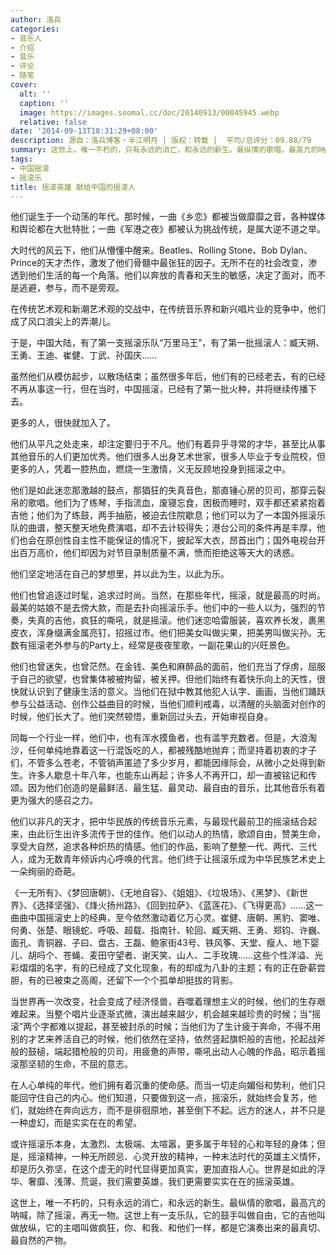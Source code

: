 ```yaml
---
author: 洛兵
categories:
- 音乐人
- 介绍
- 音乐
- 评论
- 随笔
cover:
  alt: ''
  caption: ''
  image: https://images.soomal.cc/doc/20140913/00045945.webp
  relative: false
date: '2014-09-13T18:31:29+08:00'
description: 源自：洛兵博客・半江明月 | 版权：转载 |  平均/总评分：09.88/79
summary: 这世上，唯一不朽的，只有永远的消亡，和永远的新生。最纵情的歌唱，最高亢的呐喊，除了摇滚，再无一物。这世上有一支乐队，它的鼓手叫做自由，它的吉他叫做放纵，它的主唱叫做疯狂，你、和我、和他们一样，都是它演奏出来的最真切、最自然的产物。
tags:
- 中国摇滚
- 摇滚乐
title: 摇滚英雄 献给中国的摇滚人
---
```


他们诞生于一个动荡的年代。那时候，一曲《乡恋》都被当做靡靡之音，各种媒体和舆论都在大批特批；一曲《军港之夜》都被认为挑战传统，是属大逆不道之举。

大时代的风云下，他们从懵懂中醒来。Beatles、Rolling Stone、Bob Dylan、Prince的天才杰作，激发了他们骨髓中最张狂的因子。无所不在的社会改变，渗透到他们生活的每一个角落。他们以奔放的青春和天生的敏感，决定了面对，而不是逃避，参与，而不是旁观。

在传统艺术观和新潮艺术观的交战中，在传统音乐界和新兴唱片业的竞争中，他们成了风口浪尖上的弄潮儿。

于是，中国大陆，有了第一支摇滚乐队“万里马王”，有了第一批摇滚人：臧天朔、王勇、王迪、崔健、丁武、孙国庆……

虽然他们从模仿起步，以散场结束；虽然很多年后，他们有的已经老去，有的已经不再从事这一行，但在当时，中国摇滚，已经有了第一批火种，并将继续传播下去。

更多的人，很快就加入了。

他们从平凡之处走来，却注定要归于不凡。他们有着异乎寻常的才华，甚至比从事其他音乐的人们更加优秀。他们很多人出身艺术世家，很多人毕业于专业院校，但更多的人，凭着一腔热血，燃烧一生激情，义无反顾地投身到摇滚之中。

他们是如此迷恋那激越的鼓点，那猖狂的失真音色，那直锤心房的贝司，那穿云裂帛的歌唱。他们为了练琴，手指流血，废寝忘食，困极而睡时，双手都还紧紧抱着吉他；他们为了练鼓，两手抽筋，被迫去住院歇息；他们可以为了一本国外摇滚乐队的曲谱，整天整天地免费演唱，却不去计较得失；港台公司的条件再是丰厚，他们也会在原创性自主性不能保证的情况下，披起军大衣，昂首出门；国外电视台开出百万高价，他们却因为对节目录制质量不满，愤而拒绝这等天大的诱惑。

他们坚定地活在自己的梦想里，并以此为生，以此为乐。

他们也曾追逐过时髦，追求过时尚。当然，在那些年代，摇滚，就是最高的时尚。最美的姑娘不是去傍大款，而是去扑向摇滚乐手。他们中的一些人以为，强烈的节奏，失真的吉他，疯狂的嘶吼，就是摇滚。他们迷恋哈雷服装，喜欢养长发，裹黑皮衣，浑身缀满金属亮钉，招摇过市。他们把美女叫做尖果，把美男叫做尖孙。无数有摇滚老外参与的Party上，经常是夜夜笙歌，一副花果山的兴旺景色。

他们也曾迷失，也曾茫然。在金钱、美色和麻醉品的面前，他们充当了俘虏，屈服于自己的欲望，也曾集体被被拘留，被关押。但他们始终有着快乐向上的天性，很快就认识到了健康生活的意义。当他们在狱中教其他犯人认字、画画，当他们踊跃参与公益活动、创作公益曲目的时候，当他们顺利戒毒，以清醒的头脑面对创作的时候，他们长大了。他们突然顿悟，重新回过头去，开始审视自身。

同每一个行业一样，他们中，也有浑水摸鱼者，也有滥竽充数者。但是，大浪淘沙，任何单纯地靠着这一行混饭吃的人，都被残酷地抛弃；而坚持着初衷的才子们，不管多么苍老，不管销声匿迹了多少岁月，都能因缘际会，从微小之处得到新生。许多人歇息十年八年，也能东山再起；许多人不再开口，却一直被铭记和传颂。因为他们创造的是最鲜活、最生猛、最灵动、最自由的音乐，比其他音乐有着更为强大的感召之力。

他们以非凡的天才，把中华民族的传统音乐元素，与最现代最前卫的摇滚结合起来，由此衍生出许多流传于世的佳作。他们以动人的热情，歌颂自由，赞美生命，享受大自然，追求各种炽热的情感。他们的作品，影响了整整一代、两代、三代人，成为无数青年倾诉内心呼唤的代言。他们终于让摇滚乐成为中华民族艺术史上一朵绚丽的奇葩。

《一无所有》、《梦回唐朝》、《无地自容》、《姐姐》、《垃圾场》、《黑梦》、《新世界》、《选择坚强》、《烽火扬州路》、《回到拉萨》、《蓝莲花》、《飞得更高》……这一曲曲中国摇滚史上的经典，至今依然激动着亿万心灵。崔健、唐朝、黑豹、窦唯、何勇、张楚、眼镜蛇、呼吸、超载、指南针、轮回、臧天朔、王勇、郑钧、许巍、面孔、青铜器、子曰、盘古、王磊、鲍家街43号、铁风筝、天堂、瘦人、地下婴儿、胡吗个、苍蝇、麦田守望者、谢天笑、山人、二手玫瑰……这些个性洋溢、光彩熠熠的名字，有的已经成了文化现象，有的却成为八卦的主题；有的正在卧薪尝胆，有的已被束之高阁，还留下一个个孤单却挺拔的背影。

当世界再一次改变，社会变成了经济怪兽，吞噬着理想主义的时候，他们的生存艰难起来。当整个唱片业逐渐式微，演出越来越少，机会越来越珍贵的时候；当“摇滚”两个字都难以提起，甚至被封杀的时候；当他们为了生计疲于奔命，不得不用别的才艺来养活自己的时候，他们依然在坚持，依然竖起旗帜般的吉他，抡起战斧般的鼓槌，端起猎枪般的贝司，用疲惫的声带，嘶吼出动人心魄的作品，昭示着摇滚那坚韧的生命，不屈的意志。

在人心单纯的年代，他们拥有着沉重的使命感。而当一切走向媚俗和势利，他们只能回守住自己的内心。他们知道，只要做到这一点，摇滚乐，就始终会复苏，他们，就始终在奔向远方，而不是徘徊原地，甚至倒下不起。远方的迷人，并不只是一种虚幻，而是实实在在的希望。

或许摇滚乐本身，太激烈、太极端、太喧嚣，更多属于年轻的心和年轻的身体；但是，摇滚精神，一种无所顾忌、心灵开放的精神，一种末法时代的英雄主义情怀，却是历久弥坚，在这个虚无的时代显得更加真实，更加直指人心。世界是如此的浮华、奢靡、浅薄、荒诞，我们需要英雄，我们更需要实实在在的摇滚英雄。

这世上，唯一不朽的，只有永远的消亡，和永远的新生。最纵情的歌唱，最高亢的呐喊，除了摇滚，再无一物。这世上有一支乐队，它的鼓手叫做自由，它的吉他叫做放纵，它的主唱叫做疯狂，你、和我、和他们一样，都是它演奏出来的最真切、最自然的产物。